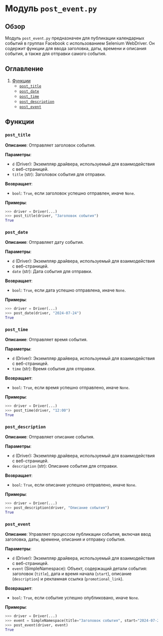 # Модуль `post_event.py`

## Обзор

Модуль `post_event.py` предназначен для публикации календарных событий в группах Facebook с использованием Selenium WebDriver. Он содержит функции для ввода заголовка, даты, времени и описания события, а также для отправки самого события.

## Оглавление
1. [Функции](#Функции)
    - [`post_title`](#post_title)
    - [`post_date`](#post_date)
    - [`post_time`](#post_time)
    - [`post_description`](#post_description)
    - [`post_event`](#post_event)

## Функции

### `post_title`

**Описание**: Отправляет заголовок события.

**Параметры**:
- `d` (Driver): Экземпляр драйвера, используемый для взаимодействия с веб-страницей.
- `title` (str): Заголовок события для отправки.

**Возвращает**:
- `bool`: `True`, если заголовок успешно отправлен, иначе `None`.

**Примеры**:
```python
>>> driver = Driver(...)
>>> post_title(driver, "Заголовок события")
True
```

### `post_date`

**Описание**: Отправляет дату события.

**Параметры**:
- `d` (Driver): Экземпляр драйвера, используемый для взаимодействия с веб-страницей.
- `date` (str): Дата события для отправки.

**Возвращает**:
- `bool`: `True`, если дата успешно отправлена, иначе `None`.

**Примеры**:
```python
>>> driver = Driver(...)
>>> post_date(driver, "2024-07-24")
True
```

### `post_time`

**Описание**: Отправляет время события.

**Параметры**:
- `d` (Driver): Экземпляр драйвера, используемый для взаимодействия с веб-страницей.
- `time` (str): Время события для отправки.

**Возвращает**:
- `bool`: `True`, если время успешно отправлено, иначе `None`.

**Примеры**:
```python
>>> driver = Driver(...)
>>> post_time(driver, "12:00")
True
```

### `post_description`

**Описание**: Отправляет описание события.

**Параметры**:
- `d` (Driver): Экземпляр драйвера, используемый для взаимодействия с веб-страницей.
- `description` (str): Описание события для отправки.

**Возвращает**:
- `bool`: `True`, если описание успешно отправлено, иначе `None`.

**Примеры**:
```python
>>> driver = Driver(...)
>>> post_description(driver, "Описание события")
True
```

### `post_event`

**Описание**: Управляет процессом публикации события, включая ввод заголовка, даты, времени, описания и отправку события.

**Параметры**:
- `d` (Driver): Экземпляр драйвера, используемый для взаимодействия с веб-страницей.
- `event` (SimpleNamespace): Объект, содержащий детали события: заголовок (`title`), дата и время начала (`start`), описание (`description`) и рекламная ссылка (`promotional_link`).

**Возвращает**:
- `bool`: `True`, если событие успешно опубликовано, иначе `None`.

**Примеры**:
```python
>>> driver = Driver(...)
>>> event = SimpleNamespace(title="Заголовок события", start="2024-07-24 12:00", description="Описание события", promotional_link="https://example.com")
>>> post_event(driver, event)
True
```